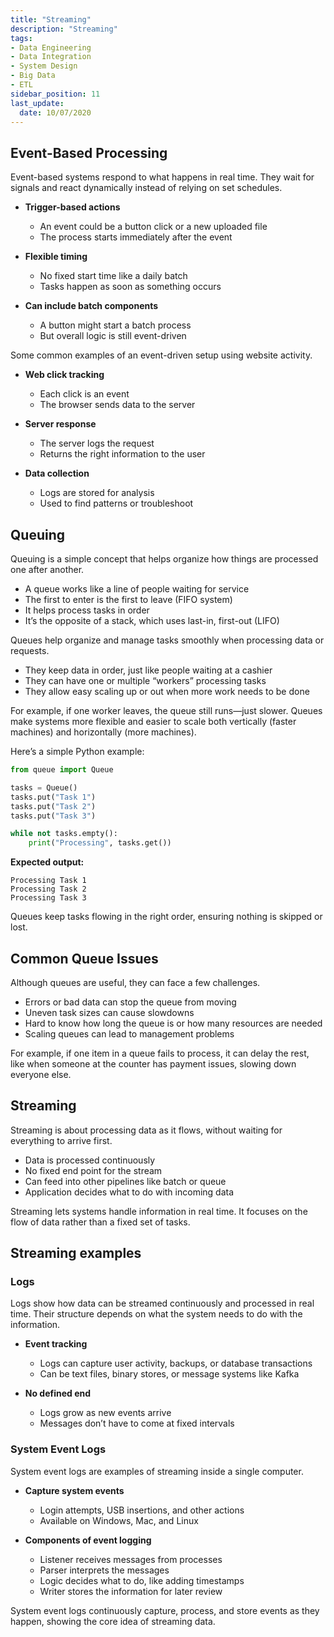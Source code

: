```yaml
---
title: "Streaming"
description: "Streaming"
tags: 
- Data Engineering
- Data Integration
- System Design 
- Big Data 
- ETL
sidebar_position: 11
last_update:
  date: 10/07/2020
---
```



## Event-Based Processing

Event-based systems respond to what happens in real time. They wait for signals and react dynamically instead of relying on set schedules.

- **Trigger-based actions**

  - An event could be a button click or a new uploaded file
  - The process starts immediately after the event

- **Flexible timing**

  - No fixed start time like a daily batch
  - Tasks happen as soon as something occurs

- **Can include batch components**

  - A button might start a batch process
  - But overall logic is still event-driven

Some common examples of an event-driven setup using website activity.

- **Web click tracking**

  - Each click is an event
  - The browser sends data to the server

- **Server response**

  - The server logs the request
  - Returns the right information to the user

- **Data collection**

  - Logs are stored for analysis
  - Used to find patterns or troubleshoot



## Queuing

Queuing is a simple concept that helps organize how things are processed one after another.

- A queue works like a line of people waiting for service
- The first to enter is the first to leave (FIFO system)
- It helps process tasks in order
- It’s the opposite of a stack, which uses last-in, first-out (LIFO)

Queues help organize and manage tasks smoothly when processing data or requests.

- They keep data in order, just like people waiting at a cashier
- They can have one or multiple “workers” processing tasks
- They allow easy scaling up or out when more work needs to be done

For example, if one worker leaves, the queue still runs—just slower. Queues make systems more flexible and easier to scale both vertically (faster machines) and horizontally (more machines).

Here’s a simple Python example:

```python
from queue import Queue

tasks = Queue()
tasks.put("Task 1")
tasks.put("Task 2")
tasks.put("Task 3")

while not tasks.empty():
    print("Processing", tasks.get())
```

**Expected output:**

```
Processing Task 1  
Processing Task 2  
Processing Task 3
```

Queues keep tasks flowing in the right order, ensuring nothing is skipped or lost.


## Common Queue Issues

Although queues are useful, they can face a few challenges.

- Errors or bad data can stop the queue from moving
- Uneven task sizes can cause slowdowns
- Hard to know how long the queue is or how many resources are needed
- Scaling queues can lead to management problems

For example, if one item in a queue fails to process, it can delay the rest, like when someone at the counter has payment issues, slowing down everyone else.

## Streaming

Streaming is about processing data as it flows, without waiting for everything to arrive first.

- Data is processed continuously
- No fixed end point for the stream
- Can feed into other pipelines like batch or queue
- Application decides what to do with incoming data

Streaming lets systems handle information in real time. It focuses on the flow of data rather than a fixed set of tasks.


## Streaming examples

### Logs

Logs show how data can be streamed continuously and processed in real time. Their structure depends on what the system needs to do with the information.

- **Event tracking**

  - Logs can capture user activity, backups, or database transactions
  - Can be text files, binary stores, or message systems like Kafka

- **No defined end**

  - Logs grow as new events arrive
  - Messages don’t have to come at fixed intervals




### System Event Logs

System event logs are examples of streaming inside a single computer.

- **Capture system events**

  - Login attempts, USB insertions, and other actions
  - Available on Windows, Mac, and Linux

- **Components of event logging**

  - Listener receives messages from processes
  - Parser interprets the messages
  - Logic decides what to do, like adding timestamps
  - Writer stores the information for later review

System event logs continuously capture, process, and store events as they happen, showing the core idea of streaming data.
